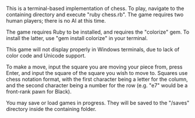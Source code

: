 This is a terminal-based implementation of chess.  To play, navigate to the containing directory and execute "ruby chess.rb".  The game requires two human players; there is no AI at this time.

The game requires Ruby to be installed, and requires the "colorize" gem.  To install the latter, use "gem install colorize" in your terminal.

This game will not display properly in Windows terminals, due to lack of color code and Unicode support.

To make a move, input the square you are moving your piece from, press Enter, and input the square of the square you wish to move to.  Squares use chess notation format, with the first character being a letter for the column, and the second character being a number for the row (e.g. "e7" would be a front-rank pawn for Black).

You may save or load games in progress.  They will be saved to the "/saves" directory inside the containing folder.